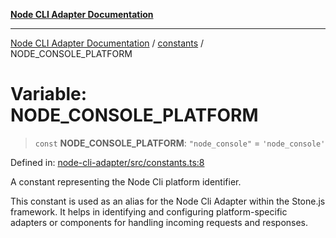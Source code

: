 [**Node CLI Adapter Documentation**](../../README.md)

***

[Node CLI Adapter Documentation](../../README.md) / [constants](../README.md) / NODE\_CONSOLE\_PLATFORM

# Variable: NODE\_CONSOLE\_PLATFORM

> `const` **NODE\_CONSOLE\_PLATFORM**: `"node_console"` = `'node_console'`

Defined in: [node-cli-adapter/src/constants.ts:8](https://github.com/stonemjs/node-cli-adapter/blob/8ef828e16ecc094567e6273802f11f5e24d2745e/src/constants.ts#L8)

A constant representing the Node Cli platform identifier.

This constant is used as an alias for the Node Cli Adapter within the Stone.js framework.
It helps in identifying and configuring platform-specific adapters or components for handling
incoming requests and responses.
